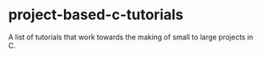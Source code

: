 # project-based-c-tutorials
A list of tutorials that work towards the making of small to large projects in C.
